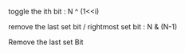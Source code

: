 toggle the ith bit : N ^ (1<<i)  <br>

remove the last set bit / rightmost set bit : N & (N-1) <br>

Remove the last set Bit
